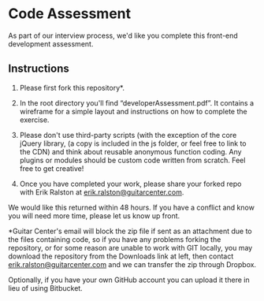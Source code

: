 # Code Assessment #

As part of our interview process, we'd like you complete this front-end development assessment.

## Instructions ##

1. Please first fork this repository*.

2. In the root directory you'll find “developerAssessment.pdf”. It contains a wireframe for a simple layout and instructions on how to complete the exercise.

3. Please don't use third-party scripts (with the exception of the core jQuery library, (a copy is included in the js folder, or feel free to link to the CDN) and think about reusable anonymous function coding. Any plugins or modules should be custom code written from scratch. Feel free to get creative!

4. Once you have completed your work, please share your forked repo with Erik Ralston at erik.ralston@guitarcenter.com.

We would like this returned within 48 hours. If you have a conflict and know you will need more time, please let us know up front.

*Guitar Center's email will block the zip file if sent as an attachment due to the files containing code, so if you have any problems forking the repository, or for some reason are unable to work with GIT locally, you may download the repository from the Downloads link at left, then contact erik.ralston@guitarcenter.com and we can transfer the zip through Dropbox.

Optionally, if you have your own GitHub account you can upload it there in lieu of using Bitbucket.